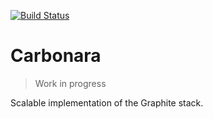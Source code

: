 [![Build Status](https://travis-ci.com/criteo/carbonara.svg?branch=master)](https://travis-ci.com/criteo/carbonara)

# Carbonara

> Work in progress

Scalable implementation of the Graphite stack. 
